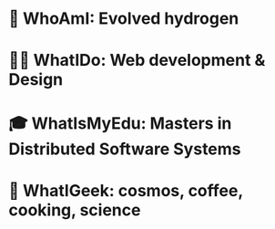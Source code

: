 # 👋 WhoAmI: Evolved hydrogen
# 👨‍💻 WhatIDo: Web development & Design
# 🎓 WhatIsMyEdu: Masters in Distributed Software Systems
# 🌌 WhatIGeek: cosmos, coffee, cooking, science

<!---
giri7io/giri7io is a ✨ special ✨ repository because its `README.md` (this file) appears on your GitHub profile.
You can click the Preview link to take a look at your changes.
--->
